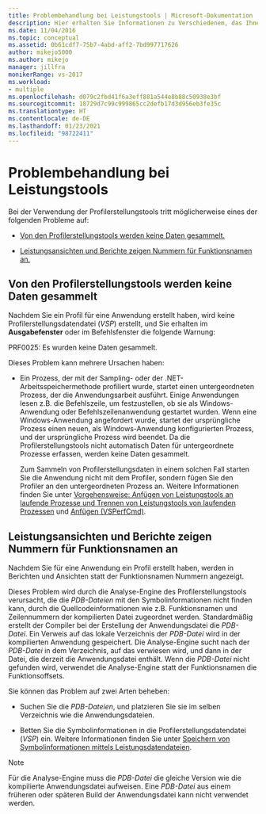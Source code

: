 ```yaml
---
title: Problembehandlung bei Leistungstools | Microsoft-Dokumentation
description: Hier erhalten Sie Informationen zu Verschiedenem, das Ihnen bei der Problembehandlung von Problemen der Leistungstools begegnen könnte, z. B. dass keine Daten von den Profilerstellungstools erfasst werden.
ms.date: 11/04/2016
ms.topic: conceptual
ms.assetid: 0b61cdf7-75b7-4abd-aff2-7bd997717626
author: mikejo5000
ms.author: mikejo
manager: jillfra
monikerRange: vs-2017
ms.workload:
- multiple
ms.openlocfilehash: d079c2fbd41f6a3eff881a544e8b88c50938e3bf
ms.sourcegitcommit: 18729d7c99c999865cc2defb17d3d956eb3fe35c
ms.translationtype: HT
ms.contentlocale: de-DE
ms.lasthandoff: 01/23/2021
ms.locfileid: "98722411"
---
```

# <a name="troubleshoot-performance-tools-issues"></a>Problembehandlung bei Leistungstools
Bei der Verwendung der Profilerstellungstools tritt möglicherweise eines der folgenden Probleme auf:

- [Von den Profilerstellungstools werden keine Daten gesammelt.](#no-data-is-collected-by-the-profiling-tools)

- [Leistungsansichten und Berichte zeigen Nummern für Funktionsnamen an.](#performance-views-and-reports-display-numbers-for-function-names)

## <a name="no-data-is-collected-by-the-profiling-tools"></a>Von den Profilerstellungstools werden keine Daten gesammelt
 Nachdem Sie ein Profil für eine Anwendung erstellt haben, wird keine Profilerstellungsdatendatei (*VSP*) erstellt, und Sie erhalten im **Ausgabefenster** oder im Befehlsfenster die folgende Warnung:

 PRF0025: Es wurden keine Daten gesammelt.

 Dieses Problem kann mehrere Ursachen haben:

- Ein Prozess, der mit der Sampling- oder der .NET-Arbeitsspeichermethode profiliert wurde, startet einen untergeordneten Prozess, der die Anwendungsarbeit ausführt. Einige Anwendungen lesen z.B. die Befehlszeile, um festzustellen, ob sie als Windows-Anwendung oder Befehlszeilenanwendung gestartet wurden. Wenn eine Windows-Anwendung angefordert wurde, startet der ursprüngliche Prozess einen neuen, als Windows-Anwendung konfigurierten Prozess, und der ursprüngliche Prozess wird beendet. Da die Profilerstellungstools nicht automatisch Daten für untergeordnete Prozesse erfassen, werden keine Daten gesammelt.

     Zum Sammeln von Profilerstellungsdaten in einem solchen Fall starten Sie die Anwendung nicht mit dem Profiler, sondern fügen Sie den Profiler an den untergeordneten Prozess an. Weitere Informationen finden Sie unter [Vorgehensweise: Anfügen von Leistungstools an laufende Prozesse und Trennen von Leistungstools von laufenden Prozessen](../profiling/how-to-attach-and-detach-performance-tools-to-running-processes.md) und [Anfügen (VSPerfCmd)](../profiling/attach.md).

## <a name="performance-views-and-reports-display-numbers-for-function-names"></a>Leistungsansichten und Berichte zeigen Nummern für Funktionsnamen an
 Nachdem Sie für eine Anwendung ein Profil erstellt haben, werden in Berichten und Ansichten statt der Funktionsnamen Nummern angezeigt.

 Dieses Problem wird durch die Analyse-Engine des Profilerstellungstools verursacht, die die *PDB-Dateien* mit den Symbolinformationen nicht finden kann, durch die Quellcodeinformationen wie z.B. Funktionsnamen und Zeilennummern der kompilierten Datei zugeordnet werden. Standardmäßig erstellt der Compiler bei der Erstellung der Anwendungsdatei die *PDB-Datei*. Ein Verweis auf das lokale Verzeichnis der *PDB-Datei* wird in der kompilierten Anwendung gespeichert. Die Analyse-Engine sucht nach der *PDB-Datei* in dem Verzeichnis, auf das verwiesen wird, und dann in der Datei, die derzeit die Anwendungsdatei enthält. Wenn die *PDB-Datei* nicht gefunden wird, verwendet die Analyse-Engine statt der Funktionsnamen die Funktionsoffsets.

 Sie können das Problem auf zwei Arten beheben:

- Suchen Sie die *PDB-Dateien*, und platzieren Sie sie im selben Verzeichnis wie die Anwendungsdateien.

- Betten Sie die Symbolinformationen in die Profilerstellungsdatendatei (*VSP*) ein. Weitere Informationen finden Sie unter [Speichern von Symbolinformationen mittels Leistungsdatendateien](../profiling/saving-symbol-information-with-performance-data-files.md).

> [!NOTE]
> Für die Analyse-Engine muss die *PDB-Datei* die gleiche Version wie die kompilierte Anwendungsdatei aufweisen. Eine *PDB-Datei* aus einem früheren oder späteren Build der Anwendungsdatei kann nicht verwendet werden.
